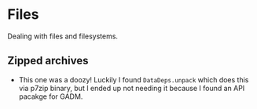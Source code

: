 # Files

Dealing with files and filesystems.

## Zipped archives

* This one was a doozy! Luckily I found `DataDeps.unpack` which does this via
  p7zip binary, but I ended up not needing it because I found an API pacakge
  for GADM.
